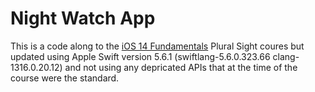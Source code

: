 #  Night Watch App
This is a code along to the [iOS 14 Fundamentals](https://app.pluralsight.com/library/courses/ios-14-fundamentals) Plural Sight coures but updated using Apple Swift version 5.6.1 (swiftlang-5.6.0.323.66 clang-1316.0.20.12) and not using any depricated APIs that at the time of the course were the standard.
